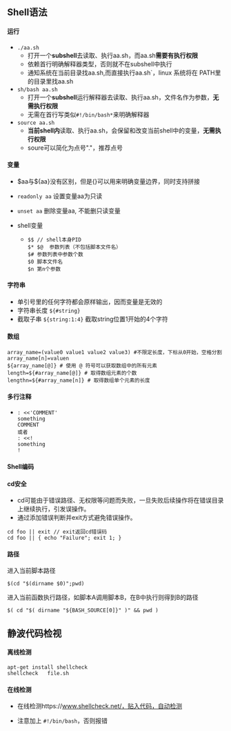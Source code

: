 ## Shell语法

#### 运行

+ `./aa.sh`
  + 打开一个**subshell**去读取、执行aa.sh，而aa.sh**需要有执行权限**
  + 依赖首行明确解释器类型，否则就不在subshell中执行
  + 通知系统在当前目录找aa.sh,而直接执行aa.sh`，linux 系统将在 PATH里的目录里找aa.sh
+ `sh/bash aa.sh`  
  + 打开一个**subshell**运行解释器去读取、执行aa.sh，文件名作为参数，**无需执行权限**
  + 无需在首行写类似`#!/bin/bash*`来明确解释器
+ `source aa.sh`
  + **当前shell内**读取、执行aa.sh，会保留和改变当前shell中的变量，**无需执行权限**
  + soure可以简化为点号"."，推荐点号

#### 变量

+ \$aa与\${aa}没有区别，但是{}可以用来明确变量边界，同时支持拼接

+ `readonly aa` 设置变量aa为只读

+ `unset aa` 删除变量aa, 不能删只读变量

+ shell变量

  + ```
    $$ // shell本身PID
    $* $@  参数列表（不包括脚本文件名）
    $# 参数列表中参数个数
    $0 脚本文件名
    $n 第n个参数
    ```

#### 字符串

+ 单引号里的任何字符都会原样输出，因而变量是无效的
+ 字符串长度 `${#string}`
+ 截取子串 `${string:1:4}` 截取string位置1开始的4个字符

#### 数组

```shell
array_name=(value0 value1 value2 value3) #不限定长度，下标从0开始，空格分割
array_name[n]=valuen 
${array_name[@]} # 使用 @ 符号可以获取数组中的所有元素
length=${#array_name[@]} # 取得数组元素的个数
lengthn=${#array_name[n]} # 取得数组单个元素的长度
```



#### 多行注释

+ ```shell
  : <<'COMMENT'  
  something
  COMMENT
  或者
  : <<! 
  something
  !
  ```

#### Shell编码

#### cd安全

+ cd可能由于错误路径、无权限等问题而失败，一旦失败后续操作将在错误目录上继续执行，引发误操作。
+ 通过添加错误判断并exit方式避免错误操作。

```shell
cd foo || exit // exit返回cd错误码
cd foo || { echo "Failure"; exit 1; }
```

#### 路径

进入当前脚本路径

```shell
$(cd "$(dirname $0)";pwd)
```

进入当前函数执行路径，如脚本A调用脚本B，在B中执行则得到B的路径

```shell
$( cd "$( dirname "${BASH_SOURCE[0]}" )" && pwd )
```



## 静波代码检视

#### 离线检测

```shell
apt-get install shellcheck
shellcheck   file.sh
```

#### 在线检测

+ 在线检测https://www.shellcheck.net/，贴入代码，自动检测

+ 注意加上 `#!/bin/bash`，否则报错
